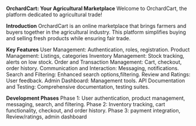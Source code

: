 **OrchardCart: Your Agricultural Marketplace**
Welcome to OrchardCart, the platform dedicated to agricultural trade!

**Introduction**
OrchardCart is an online marketplace that brings farmers and buyers together in the agricultural industry. This platform simplifies buying and selling fresh products while ensuring fair trade.

**Key Features**
User Management: Authentication, roles, registration.
Product Management: Listings, categories
Inventory Management: Stock tracking, alerts on low stock.
Order and Transaction Management: Cart, checkout, order history.
Communication and Interaction: Messaging, notifications.
Search and Filtering: Enhanced search options,filtering.
Review and Ratings: User feedback.
Admin Dashboard: Management tools.
API Documentation and Testing: Comprehensive documentation, testing suites.

**Development Phases**
Phase 1: 
User authentication, product management, messaging, search, and filtering.
Phase 2: 
Inventory tracking, cart functionality, checkout, and order history.
Phase 3: 
payment integration, Review/ratings, admin dashboard
